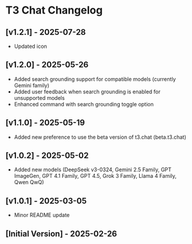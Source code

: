 # T3 Chat Changelog

## [v1.2.1] - 2025-07-28

- Updated icon

## [v1.2.0] - 2025-05-26

- Added search grounding support for compatible models (currently Gemini family)
- Added user feedback when search grounding is enabled for unsupported models
- Enhanced command with search grounding toggle option

## [v1.1.0] - 2025-05-19

- Added new preference to use the beta version of t3.chat (beta.t3.chat)

## [v1.0.2] - 2025-05-02

- Added new models (DeepSeek v3-0324, Gemini 2.5 Family, GPT ImageGen, GPT 4.1 Family, GPT 4.5, Grok 3 Family, Llama 4 Family, Qwen QwQ)

## [v1.0.1] - 2025-03-05

- Minor README update

## [Initial Version] - 2025-02-26
